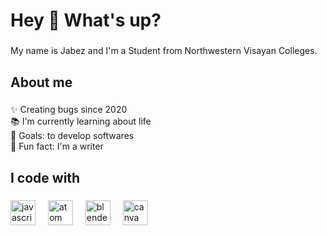 <h1 align="left">Hey 👋 What's up?</h1>

###

<p align="left">My name is Jabez and I'm a Student from Northwestern Visayan Colleges.</p>

###

<h2 align="left">About me</h2>

###

<p align="left">✨ Creating bugs since 2020<br>📚 I'm currently learning about life<br>🎯 Goals: to develop softwares<br>🎲 Fun fact: I'm a writer</p>

###

<h2 align="left">I code with</h2>

###

<div align="left">
  <img src="https://cdn.jsdelivr.net/gh/devicons/devicon/icons/javascript/javascript-original.svg" height="40" alt="javascript logo"  />
  <img width="12" />
  <img src="https://cdn.jsdelivr.net/gh/devicons/devicon/icons/atom/atom-original.svg" height="40" alt="atom logo"  />
  <img width="12" />
  <img src="https://cdn.jsdelivr.net/gh/devicons/devicon/icons/blender/blender-original.svg" height="40" alt="blender logo"  />
  <img width="12" />
  <img src="https://cdn.jsdelivr.net/gh/devicons/devicon/icons/canva/canva-original.svg" height="40" alt="canva logo"  />
</div>

###
